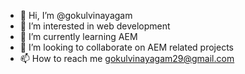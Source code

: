 - 👋 Hi, I’m @gokulvinayagam
- 👀 I’m interested in web development
- 🌱 I’m currently learning AEM
- 💞️ I’m looking to collaborate on AEM related projects
- 📫 How to reach me gokulvinayagam29@gmail.com

<!---
gokulvinayagam/gokulvinayagam is a ✨ special ✨ repository because its `README.md` (this file) appears on your GitHub profile.
You can click the Preview link to take a look at your changes.
--->
